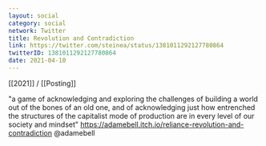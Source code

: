 ```yaml
---
layout: social
category: social
network: Twitter
title: Revolution and Contradiction
link: https://twitter.com/steinea/status/1381011292127780864
twitterID: 1381011292127780864
date: 2021-04-10
---
```


[[2021]] / [[Posting]]

"a game of acknowledging and exploring the challenges of building a world out of the bones of an old one, and of acknowledging just how entrenched the structures of the capitalist mode of production are in every level of our society and mindset" <https://adamebell.itch.io/reliance-revolution-and-contradiction> @adamebell
